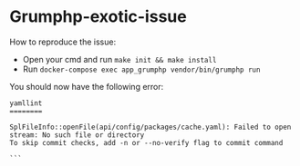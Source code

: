 # Grumphp-exotic-issue

How to reproduce the issue:
* Open your cmd and run `make init && make install`
* Run `docker-compose exec app_grumphp vendor/bin/grumphp run`

You should now have the following error:
````
yamllint
========

SplFileInfo::openFile(api/config/packages/cache.yaml): Failed to open stream: No such file or directory
To skip commit checks, add -n or --no-verify flag to commit command

```
